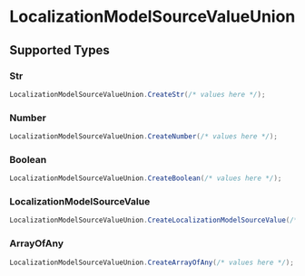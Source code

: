 # LocalizationModelSourceValueUnion


## Supported Types

### Str

```csharp
LocalizationModelSourceValueUnion.CreateStr(/* values here */);
```

### Number

```csharp
LocalizationModelSourceValueUnion.CreateNumber(/* values here */);
```

### Boolean

```csharp
LocalizationModelSourceValueUnion.CreateBoolean(/* values here */);
```

### LocalizationModelSourceValue

```csharp
LocalizationModelSourceValueUnion.CreateLocalizationModelSourceValue(/* values here */);
```

### ArrayOfAny

```csharp
LocalizationModelSourceValueUnion.CreateArrayOfAny(/* values here */);
```
